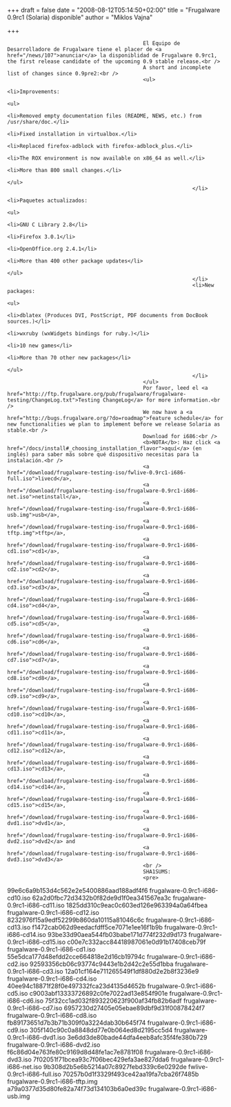 
+++
draft = false
date = "2008-08-12T05:14:50+02:00"
title = "Frugalware 0.9rc1 (Solaria) disponible"
author = "Miklos Vajna"

+++

                                                El Equipo de Desarrolladore de Frugalware tiene el placer de <a href="/news/107">anunciar</a> la disponiblidad de Frugalware 0.9rc1, the first release candidate of the upcoming 0.9 stable release.<br />
                                                A short and incomplete list of changes since 0.9pre2:<br />
                                                <ul>
                                                                <li>Improvements:
                                                                                <ul>
                                                                                                <li>Removed empty documentation files (README, NEWS, etc.) from /usr/share/doc.</li>
                                                                                                <li>Fixed installation in virtualbox.</li>
                                                                                                <li>Replaced firefox-adblock with firefox-adblock_plus.</li>
                                                                                                <li>The ROX environment is now available on x86_64 as well.</li>
                                                                                                <li>More than 800 small changes.</li>
                                                                                </ul>
                                                                </li>
                                                                <li>Paquetes actualizados:
                                                                                <ul>
                                                                                                <li>GNU C Library 2.8</li>
                                                                                                <li>Firefox 3.0.1</li>
                                                                                                <li>OpenOffice.org 2.4.1</li>
                                                                                                <li>More than 400 other package updates</li>
                                                                                </ul>
                                                                </li>
                                                                <li>New packages:
                                                                                <ul>
                                                                                                <li>dblatex (Produces DVI, PostScript, PDF documents from DocBook sources.)</li>
                                                                                                <li>wxruby (wxWidgets bindings for ruby.)</li>
                                                                                                <li>10 new games</li>
                                                                                                <li>More than 70 other new packages</li>
                                                                                </ul>
                                                                </li>
                                                </ul>
                                                Por favor, leed el <a href="http://ftp.frugalware.org/pub/frugalware/frugalware-testing/ChangeLog.txt">Testing ChangeLog</a> for more information.<br />
                                                We now have a <a href="http://bugs.frugalware.org/?do=roadmap">feature schedule</a> for new functionalities we plan to implement before we release Solaria as stable.<br />
                                                Download for i686:<br />
                                                <b>NOTA</b>: Haz click <a href="/docs/install#_choosing_installation_flavor">aquí</a> (en inglés) para saber más sobre qué dispositivo necesitas para la instalación.<br />
                                                <a href="/download/frugalware-testing-iso/fwlive-0.9rc1-i686-full.iso">livecd</a>,
                                                <a href="/download/frugalware-testing-iso/frugalware-0.9rc1-i686-net.iso">netinstall</a>,
                                                <a href="/download/frugalware-testing-iso/frugalware-0.9rc1-i686-usb.img">usb</a>,
                                                <a href="/download/frugalware-testing-iso/frugalware-0.9rc1-i686-tftp.img">tftp</a>,
                                                <a href="/download/frugalware-testing-iso/frugalware-0.9rc1-i686-cd1.iso">cd1</a>,
                                                <a href="/download/frugalware-testing-iso/frugalware-0.9rc1-i686-cd2.iso">cd2</a>,
                                                <a href="/download/frugalware-testing-iso/frugalware-0.9rc1-i686-cd3.iso">cd3</a>,
                                                <a href="/download/frugalware-testing-iso/frugalware-0.9rc1-i686-cd4.iso">cd4</a>,
                                                <a href="/download/frugalware-testing-iso/frugalware-0.9rc1-i686-cd5.iso">cd5</a>,
                                                <a href="/download/frugalware-testing-iso/frugalware-0.9rc1-i686-cd6.iso">cd6</a>,
                                                <a href="/download/frugalware-testing-iso/frugalware-0.9rc1-i686-cd7.iso">cd7</a>,
                                                <a href="/download/frugalware-testing-iso/frugalware-0.9rc1-i686-cd8.iso">cd8</a>,
                                                <a href="/download/frugalware-testing-iso/frugalware-0.9rc1-i686-cd9.iso">cd9</a>,
                                                <a href="/download/frugalware-testing-iso/frugalware-0.9rc1-i686-cd10.iso">cd10</a>,
                                                <a href="/download/frugalware-testing-iso/frugalware-0.9rc1-i686-cd11.iso">cd11</a>,
                                                <a href="/download/frugalware-testing-iso/frugalware-0.9rc1-i686-cd12.iso">cd12</a>,
                                                <a href="/download/frugalware-testing-iso/frugalware-0.9rc1-i686-cd13.iso">cd13</a>,
                                                <a href="/download/frugalware-testing-iso/frugalware-0.9rc1-i686-cd14.iso">cd14</a>,
                                                <a href="/download/frugalware-testing-iso/frugalware-0.9rc1-i686-cd15.iso">cd15</a>,
                                                <a href="/download/frugalware-testing-iso/frugalware-0.9rc1-i686-dvd1.iso">dvd1</a>,
                                                <a href="/download/frugalware-testing-iso/frugalware-0.9rc1-i686-dvd2.iso">dvd2</a> and
                                                <a href="/download/frugalware-testing-iso/frugalware-0.9rc1-i686-dvd3.iso">dvd3</a>
                                                <br />
                                                SHA1SUMS:
                                                <pre>
99e6c6a9b153d4c562e2e5400886aad188adf4f6  frugalware-0.9rc1-i686-cd10.iso
62a2d0fbc72d3432b0f82de9d1f0ea341567ea3c  frugalware-0.9rc1-i686-cd11.iso
1825dd310c9eac0c603ed126e963394a0a64fbea  frugalware-0.9rc1-i686-cd12.iso
8232976f15a9edf52299b860da10115a81046c6c  frugalware-0.9rc1-i686-cd13.iso
f1472cab062d9eedacfdff5ce7071e1ee16f1b9b  frugalware-0.9rc1-i686-cd14.iso
93be33d90aea544fb03babe171d774f232d9d173  frugalware-0.9rc1-i686-cd15.iso
c00e7c332acc84418987061e0d91b17408ceb79f  frugalware-0.9rc1-i686-cd1.iso
55e5dca177d48efdd2cce664818e2d16cb19794c  frugalware-0.9rc1-i686-cd2.iso
92593356cb06c93774c9443e1b2d42c2e55d1bba  frugalware-0.9rc1-i686-cd3.iso
12a01cf164e711265549f1df880d2e2b8f3236e9  frugalware-0.9rc1-i686-cd4.iso
40ee94c18871f28f0e497332fca23d4135d4652b  frugalware-0.9rc1-i686-cd5.iso
c9003abf13333726892c0fe7022ad13e854f901e  frugalware-0.9rc1-i686-cd6.iso
75f32cc1ad032f893220623f900af34fb82b6adf  frugalware-0.9rc1-i686-cd7.iso
6957230d27405e05ebae89dbf9d31f00878424f7  frugalware-0.9rc1-i686-cd8.iso
fb89173651d7b3b71b309f0a3224dab30b645f74  frugalware-0.9rc1-i686-cd9.iso
305f140c90c0a8848dd77e0b064ed8d2195cc5d4  frugalware-0.9rc1-i686-dvd1.iso
3e6dd3de80bade44dfa4eeb8afc35f4fe380b729  frugalware-0.9rc1-i686-dvd2.iso
f6c86d04e763fe80c9169d8d48fe1ac7e8781f08  frugalware-0.9rc1-i686-dvd3.iso
7f02051f71bcea93c7f06bec429efa3ae827dda6  frugalware-0.9rc1-i686-net.iso
9b308d2b5e6b5214a07c8927febd339c6e0292de  fwlive-0.9rc1-i686-full.iso
70257b0d1f3329f493ce42aa19fa7cba26f7485b  frugalware-0.9rc1-i686-tftp.img
a79a0377d35d80fe82a74f73d134103b6a0ed39c  frugalware-0.9rc1-i686-usb.img
                                                </pre>
                                                
                                